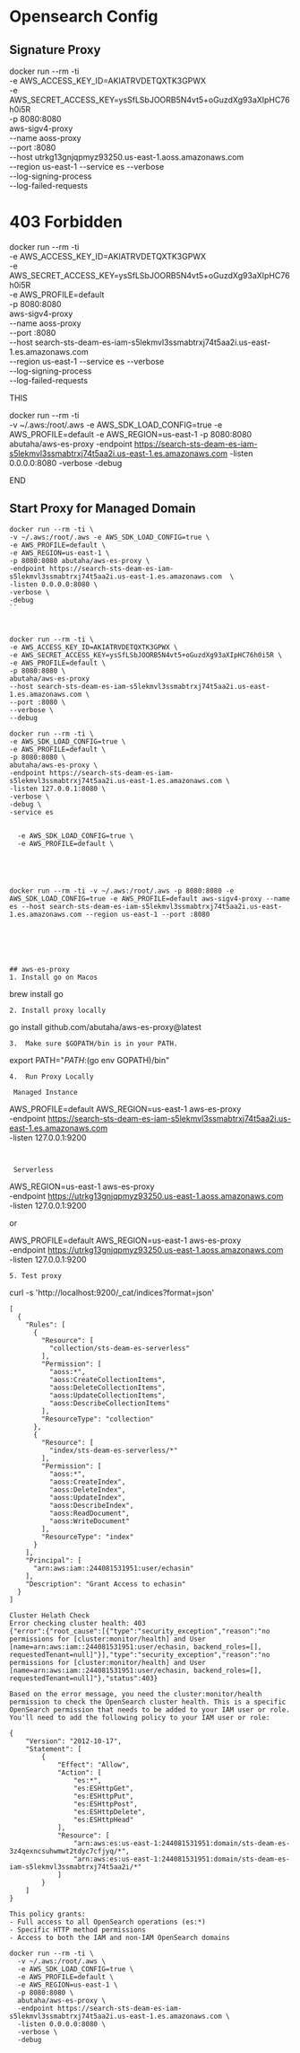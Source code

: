 # Opensearch Config

##  Signature Proxy


docker run --rm -ti \
  -e AWS_ACCESS_KEY_ID=AKIATRVDETQXTK3GPWX \
  -e AWS_SECRET_ACCESS_KEY=ysSfLSbJOORB5N4vt5+oGuzdXg93aXIpHC76h0i5R \
  -p 8080:8080 \
  aws-sigv4-proxy \
  --name aoss-proxy \
  --port :8080 \
  --host utrkg13gnjqpmyz93250.us-east-1.aoss.amazonaws.com \
  --region us-east-1
  --service es
  --verbose \
  --log-signing-process \
  --log-failed-requests


# 403 Forbidden

docker run --rm -ti \
  -e AWS_ACCESS_KEY_ID=AKIATRVDETQXTK3GPWX \
  -e AWS_SECRET_ACCESS_KEY=ysSfLSbJOORB5N4vt5+oGuzdXg93aXIpHC76h0i5R \
  -e AWS_PROFILE=default \
  -p 8080:8080 \
  aws-sigv4-proxy \
  --name aoss-proxy \
  --port :8080 \
  --host search-sts-deam-es-iam-s5lekmvl3ssmabtrxj74t5aa2i.us-east-1.es.amazonaws.com \
  --region us-east-1
  --service es
  --verbose \
  --log-signing-process \
  --log-failed-requests


THIS 

docker run --rm -ti \
-v ~/.aws:/root/.aws -e AWS_SDK_LOAD_CONFIG=true -e AWS_PROFILE=default -e AWS_REGION=us-east-1 -p 8080:8080 abutaha/aws-es-proxy -endpoint https://search-sts-deam-es-iam-s5lekmvl3ssmabtrxj74t5aa2i.us-east-1.es.amazonaws.com -listen 0.0.0.0:8080 -verbose -debug

END 

## Start Proxy for Managed Domain
```
docker run --rm -ti \
-v ~/.aws:/root/.aws -e AWS_SDK_LOAD_CONFIG=true \
-e AWS_PROFILE=default \
-e AWS_REGION=us-east-1 \
-p 8080:8080 abutaha/aws-es-proxy \
-endpoint https://search-sts-deam-es-iam-s5lekmvl3ssmabtrxj74t5aa2i.us-east-1.es.amazonaws.com  \
-listen 0.0.0.0:8080 \
-verbose \
-debug
``



docker run --rm -ti \
-e AWS_ACCESS_KEY_ID=AKIATRVDETQXTK3GPWX \
-e AWS_SECRET_ACCESS_KEY=ysSfLSbJOORB5N4vt5+oGuzdXg93aXIpHC76h0i5R \
-e AWS_PROFILE=default \
-p 8080:8080 \
abutaha/aws-es-proxy
--host search-sts-deam-es-iam-s5lekmvl3ssmabtrxj74t5aa2i.us-east-1.es.amazonaws.com \
--port :8080 \
--verbose \
--debug

docker run --rm -ti \
-e AWS_SDK_LOAD_CONFIG=true \
-e AWS_PROFILE=default \
-p 8080:8080 \
abutaha/aws-es-proxy \
-endpoint https://search-sts-deam-es-iam-s5lekmvl3ssmabtrxj74t5aa2i.us-east-1.es.amazonaws.com \
-listen 127.0.0.1:8080 \
-verbose \
-debug \
-service es


  -e AWS_SDK_LOAD_CONFIG=true \
  -e AWS_PROFILE=default \





docker run --rm -ti -v ~/.aws:/root/.aws -p 8080:8080 -e AWS_SDK_LOAD_CONFIG=true -e AWS_PROFILE=default aws-sigv4-proxy --name es --host search-sts-deam-es-iam-s5lekmvl3ssmabtrxj74t5aa2i.us-east-1.es.amazonaws.com --region us-east-1 --port :8080






## aws-es-proxy
1. Install go on Macos
```
brew install go
```
2. Install proxy locally
```
go install github.com/abutaha/aws-es-proxy@latest
```
3.  Make sure $GOPATH/bin is in your PATH.
```
export PATH="$PATH:$(go env GOPATH)/bin"
```
4.  Run Proxy Locally

 Managed Instance
```
AWS_PROFILE=default AWS_REGION=us-east-1 aws-es-proxy \
  -endpoint https://search-sts-deam-es-iam-s5lekmvl3ssmabtrxj74t5aa2i.us-east-1.es.amazonaws.com \
  -listen 127.0.0.1:9200
```


 Serverless
```
 AWS_REGION=us-east-1 aws-es-proxy \
  -endpoint https://utrkg13gnjqpmyz93250.us-east-1.aoss.amazonaws.com \
  -listen 127.0.0.1:9200

or

AWS_PROFILE=default AWS_REGION=us-east-1 aws-es-proxy \
  -endpoint https://utrkg13gnjqpmyz93250.us-east-1.aoss.amazonaws.com \
  -listen 127.0.0.1:9200
```
5. Test proxy
```
curl -s 'http://localhost:9200/_cat/indices?format=json'


```
[
  {
    "Rules": [
      {
        "Resource": [
          "collection/sts-deam-es-serverless"
        ],
        "Permission": [
          "aoss:*",
          "aoss:CreateCollectionItems",
          "aoss:DeleteCollectionItems",
          "aoss:UpdateCollectionItems",
          "aoss:DescribeCollectionItems"
        ],
        "ResourceType": "collection"
      },
      {
        "Resource": [
          "index/sts-deam-es-serverless/*"
        ],
        "Permission": [
          "aoss:*",
          "aoss:CreateIndex",
          "aoss:DeleteIndex",
          "aoss:UpdateIndex",
          "aoss:DescribeIndex",
          "aoss:ReadDocument",
          "aoss:WriteDocument"
        ],
        "ResourceType": "index"
      }
    ],
    "Principal": [
      "arn:aws:iam::244081531951:user/echasin"
    ],
    "Description": "Grant Access to echasin"
  }
]

Cluster Helath Check
Error checking cluster health: 403
{"error":{"root_cause":[{"type":"security_exception","reason":"no permissions for [cluster:monitor/health] and User [name=arn:aws:iam::244081531951:user/echasin, backend_roles=[], requestedTenant=null]"}],"type":"security_exception","reason":"no permissions for [cluster:monitor/health] and User [name=arn:aws:iam::244081531951:user/echasin, backend_roles=[], requestedTenant=null]"},"status":403}

Based on the error message, you need the cluster:monitor/health permission to check the OpenSearch cluster health. This is a specific OpenSearch permission that needs to be added to your IAM user or role.
You'll need to add the following policy to your IAM user or role:

{
    "Version": "2012-10-17",
    "Statement": [
        {
            "Effect": "Allow",
            "Action": [
                "es:*",
                "es:ESHttpGet",
                "es:ESHttpPut",
                "es:ESHttpPost",
                "es:ESHttpDelete",
                "es:ESHttpHead"
            ],
            "Resource": [
                "arn:aws:es:us-east-1:244081531951:domain/sts-deam-es-3z4qexncsuhwmwt2tdyc7cfjyq/*",
                "arn:aws:es:us-east-1:244081531951:domain/sts-deam-es-iam-s5lekmvl3ssmabtrxj74t5aa2i/*"
            ]
        }
    ]
}

This policy grants:
- Full access to all OpenSearch operations (es:*)
- Specific HTTP method permissions
- Access to both the IAM and non-IAM OpenSearch domains

docker run --rm -ti \
  -v ~/.aws:/root/.aws \
  -e AWS_SDK_LOAD_CONFIG=true \
  -e AWS_PROFILE=default \
  -e AWS_REGION=us-east-1 \
  -p 8080:8080 \
  abutaha/aws-es-proxy \
  -endpoint https://search-sts-deam-es-iam-s5lekmvl3ssmabtrxj74t5aa2i.us-east-1.es.amazonaws.com \
  -listen 0.0.0.0:8080 \
  -verbose \
  -debug

